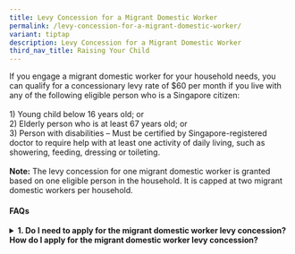 ```yaml
---
title: Levy Concession for a Migrant Domestic Worker
permalink: /levy-concession-for-a-migrant-domestic-worker/
variant: tiptap
description: Levy Concession for a Migrant Domestic Worker
third_nav_title: Raising Your Child
---
```

<p>If you engage a migrant domestic worker for your household needs, you
can qualify for a concessionary levy rate of $60 per month if you live
with any of the following eligible person who is a Singapore citizen:
<br>
<br>1) Young child below 16 years old; or
<br>2) Elderly person who is at least 67 years old; or
<br>3) Person with disabilities – Must be certified by Singapore-registered
doctor to require help with at least one activity of daily living, such
as showering, feeding, dressing or toileting.
<br>
<br><strong>Note:</strong> The levy concession for one migrant domestic worker
is granted based on one eligible person in the household. It is capped
at two migrant domestic workers per household.</p>
<h4><strong>FAQs</strong></h4>
<div data-type="detailGroup" class="isomer-accordion-group isomer-accordion isomer-accordion-white">
<details class="isomer-details">
<summary><strong>1. Do I need to apply for the migrant domestic worker levy concession? How do I apply for the migrant domestic worker levy concession?</strong>
</summary>
<div data-type="detailsContent" class="isomer-details-content">
<p>You do not need to apply for levy concession if:
<br>1) You or your spouse is at least 67 years old
<br>2) Your child is below 16 years old
<br>
</p>
<p>If you do not belong to any of the above groups, you may refer to <a href="https://www.mom.gov.sg/passes-and-permits/work-permit-for-foreign-domestic-worker/foreign-domestic-worker-levy/levy-concession" rel="noopener noreferrer nofollow" target="_blank"><u>MOM's website</u></a>&nbsp;on
how to apply for levy concession.</p>
</div>
</details>
</div>
<p></p>